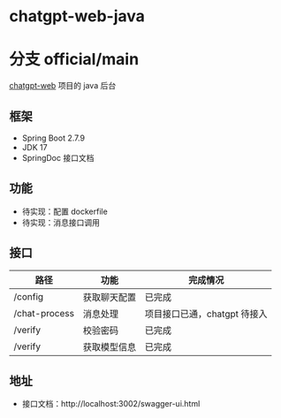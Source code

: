 # chatgpt-web-java
# 分支 official/main

[chatgpt-web](https://github.com/Chanzhaoyu/chatgpt-web) 项目的 java 后台

## 框架

- Spring Boot 2.7.9
- JDK 17
- SpringDoc 接口文档

## 功能

- 待实现：配置 dockerfile
- 待实现：消息接口调用

## 接口

| 路径          | 功能         | 完成情况                     |
| ------------- | ------------ | ---------------------------- |
| /config       | 获取聊天配置 | 已完成                       |
| /chat-process | 消息处理     | 项目接口已通，chatgpt 待接入 |
| /verify       | 校验密码     | 已完成                       |
| /verify       | 获取模型信息 | 已完成                       |

## 地址

- 接口文档：http://localhost:3002/swagger-ui.html

